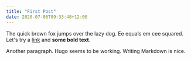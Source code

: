 ```yaml
---
title: "First Post"
date: 2020-07-06T09:33:48+12:00
---
```


The quick brown fox jumps over the lazy dog. Ee equals em cee squared. Let's try a [link](https://benhoyt.com/) and **some bold text**.

Another paragraph. Hugo seems to be working. Writing Markdown is nice.
